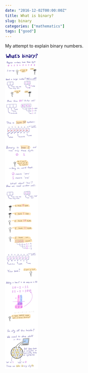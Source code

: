 ```yaml
---
date: "2016-12-02T00:00:00Z"
title: What is binary?
slug: binary
categories: ["mathematics"]
tags: ["good"]
---
```


My attempt to explain binary numbers.

![](/images/posts/binary.png)
